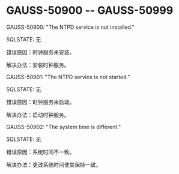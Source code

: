 # GAUSS-50900 -- GAUSS-50999

GAUSS-50900: "The NTPD service is not installed."

SQLSTATE: 无

错误原因：时钟服务未安装。

解决办法：安装时钟服务。

GAUSS-50901: "The NTPD service is not started."

SQLSTATE: 无

错误原因：时钟服务未启动。

解决办法：启动时钟服务。

GAUSS-50902: "The system time is different."

SQLSTATE: 无

错误原因：系统时间不一致。

解决办法：更改系统时间使其保持一致。
